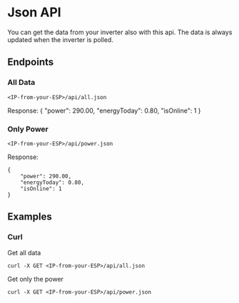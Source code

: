 # Json API
You can get the data from your inverter also with this api.
The data is always updated when the inverter is polled.

## Endpoints

### All Data
```
<IP-from-your-ESP>/api/all.json
```
Response:
{
	"power": 290.00,
	"energyToday": 0.80,
	"isOnline": 1
}

### Only Power
```
<IP-from-your-ESP>/api/power.json
```
Response:
```
{
	"power": 290.00,
	"energyToday": 0.80,
	"isOnline": 1
}
```

## Examples
### Curl
Get all data
```
curl -X GET <IP-from-your-ESP>/api/all.json
```

Get only the power
```
curl -X GET <IP-from-your-ESP>/api/power.json
```